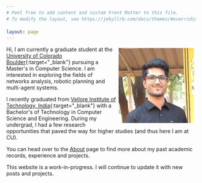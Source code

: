 ```yaml
---
# Feel free to add content and custom Front Matter to this file.
# To modify the layout, see https://jekyllrb.com/docs/themes/#overriding-theme-defaults

layout: page
---
```


<img src="0.jpg" align="right" style="margin: 5px">

Hi, I am currently a graduate student at the [University of Colorado Boulder](https://colorado.edu/){:target="_blank"} pursuing a Master's in Computer Science. I am interested in exploring the fields of networks analysis, robotic planning and multi-agent systems.

I recently graduated from [Vellore Institute of Technology, India](https://vit.ac.in/){:target="_blank"} with a Bachelor's of Technology in Computer Science and Engineering. During my undergrad, I had a few research opportunities that paved the way for higher studies (and thus here I am at CU).

You can head over to the [About](/about) page to find more about my past academic records, experience and projects.

This website is a work-in-progress. I will continue to update it with new posts and projects.